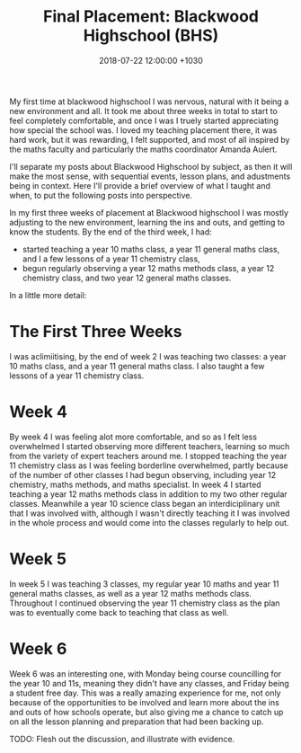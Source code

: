 ﻿---
layout: post
title:  "Final Placement: Blackwood Highschool (BHS)"
date:   2018-07-22 12:00:00 +1030
categories: MTeach bhsPlacement
---

My first time at blackwood highschool I was nervous, natural with it being a new environment and all. It took me about three weeks in total to start to feel completely comfortable, and once I was I truely started appreciating how special the school was. I loved my teaching placement there, it was hard work, but it was rewarding, I felt supported, and most of all inspired by the maths faculty and particularly the maths coordinator Amanda Aulert.

I'll separate my posts about Blackwood Highschool by subject, as then it will make the most sense, with sequential events, lesson plans, and adustments being in context. Here I'll provide a brief overview of what I taught and when, to put the following posts into perspective.

In my first three weeks of placement at Blackwood highschool I was mostly adjusting to the new environment, learning the ins and outs, and getting to know the students. By the end of the third week, I had:
 - started teaching a year 10 maths class, a year 11 general maths class, and I a few lessons of a year 11 chemistry class,
 - begun regularly observing a year 12 maths methods class, a year 12 chemistry class, and two year 12 general maths classes.
 
In a little more detail:

# The First Three Weeks

I was aclimiitising, by the end of week 2 I was teaching two classes: a year 10 maths class, and a year 11 general maths class. I also taught a few lessons of a year 11 chemistry class. 

# Week 4

By week 4 I was feeling alot more comfortable, and so as I felt less overwhelmed I started observing more different teachers, learning so much from the variety of expert teachers around me. I stopped teaching the year 11 chemistry class as I was feeling borderline overwhelmed, partly because of the number of other classes I had begun observing, including year 12 chemistry, maths methods, and maths specialist. In week 4 I started teaching a year 12 maths methods class in addition to my two other regular classes. Meanwhile a year 10 science class began an interdiciplinary unit that I was involved with, although I wasn't directly teaching it I was involved in the whole process and would come into the classes regularly to help out.

# Week 5

In week 5 I was teaching 3 classes, my regular year 10 maths and year 11 general maths classes, as well as a year 12 maths methods class. Throughout I continued observing the year 11 chemistry class as the plan was to eventually come back to teaching that class as well. 

# Week 6

Week 6 was an interesting one, with Monday being course councilling for the year 10 and 11s, meaning they didn't have any classes, and Friday being a student free day. This was a really amazing experience for me, not only because of the opportunities to be involved and learn more about the ins and outs of how schools operate, but also giving me a chance to catch up on all the lesson planning and preparation that had been backing up. 





TODO: Flesh out the discussion, and illustrate with evidence.






 







